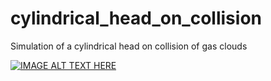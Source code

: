 # cylindrical_head_on_collision
Simulation of a cylindrical head on collision of gas clouds

[![IMAGE ALT TEXT HERE](https://img.youtube.com/vi/HOVJJTzUFaQ/0.jpg)](https://www.youtube.com/watch?v=HOVJJTzUFaQ)
